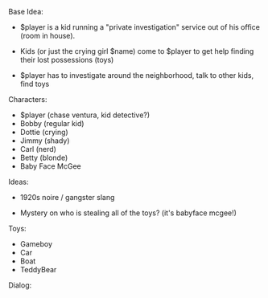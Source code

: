 Base Idea:

- $player is a kid running a "private investigation" service out of his office (room in house).

- Kids (or just the crying girl $name) come to $player to get help finding their lost possessions (toys)

- $player has to investigate around the neighborhood, talk to other kids, find toys

Characters:

- $player (chase ventura, kid detective?)
- Bobby (regular kid)
- Dottie (crying)
- Jimmy (shady)
- Carl (nerd)
- Betty (blonde)
- Baby Face McGee

Ideas:

- 1920s noire / gangster slang

- Mystery on who is stealing all of the toys? (it's babyface mcgee!)

Toys:

- Gameboy
- Car
- Boat
- TeddyBear

Dialog:

